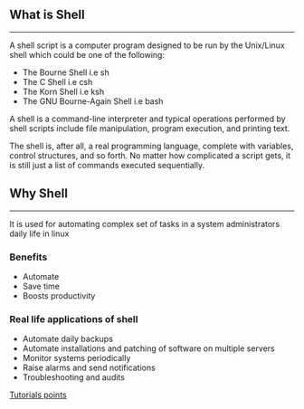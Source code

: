## What is Shell
<hr>

A shell script is a computer program designed to be run by the Unix/Linux shell which could be one of the following:

* The Bourne Shell i.e sh
* The C Shell i.e csh
* The Korn Shell i.e ksh
* The GNU Bourne-Again Shell i.e bash

A shell is a command-line interpreter and typical operations performed by shell scripts include file manipulation, program execution, and printing text.

The shell is, after all, a real programming language, complete with variables, control structures, and so forth. No matter how complicated a script gets, it is still just a list of commands executed sequentially.

## Why Shell 
<hr>

It is used for automating complex set of tasks in a system administrators daily life in linux

### Benefits

* Automate
* Save time
* Boosts productivity

### Real life applications of shell

* Automate daily backups
* Automate installations and patching of software on multiple servers
* Monitor systems periodically
* Raise alarms and send notifications
* Troubleshooting and audits


[Tutorials points](https://www.tutorialspoint.com/unix/shell_scripting.htm)